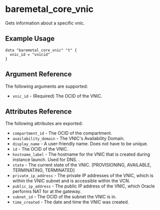 # baremetal\_core\_vnic

Gets information about a specific vnic.

## Example Usage

```
data "baremetal_core_vnic" "t" {
  vnic_id = "vnicid"
}
```

## Argument Reference

The following arguments are supported:

* `vnic_id` - (Required) The OCID of the VNIC.

## Attributes Reference

The following attributes are exported:

* `compartment_id` - The OCID of the compartment.
* `availability_domain` - The VNIC's Availability Domain.
* `display_name` - A user-friendly name. Does not have to be unique.
* `id` - The OCID of the VNIC.
* `hostname_label` - The hostname for the VNIC that is created during instance launch. Used for DNS. .
* `state` - The current state of the VNIC. [PROVISIONING, AVAILABLE, TERMINATING, TERMINATED]
* `private_ip_address` - The private IP addresses of the VNIC, which is within the VNIC subnet and is accessible within the VCN.
* `public_ip_address` - The public IP address of the VNIC, which Oracle performs NAT for at the gateway.
* `subnet_id` - The OCID of the subnet the VNIC is in.
* `time_created` - The date and time the VNIC was created.
